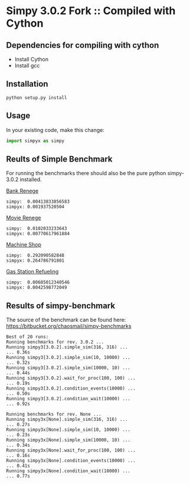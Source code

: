 # Simpy 3.0.2 Fork :: Compiled with Cython

## Dependencies for compiling with cython

* Install Cython
* Install gcc

## Installation

```
python setup.py install
```

## Usage

In your existing code, make this change:
``` python
import simpyx as simpy
```

## Reults of Simple Benchmark

For running the benchmarks there should also be the pure python simpy-3.0.2 installed.

[Bank Renege](https://simpy.readthedocs.org/en/3.0.2/examples/bank_renege.html)
```
simpy:  0.00413833856583
simpyx: 0.001937520504
```

[Movie Renege](https://simpy.readthedocs.org/en/3.0.2/examples/movie_renege.html)
```
simpy:  0.0102033233643
simpyx: 0.00770617961884
```

[Machine Shop](https://simpy.readthedocs.org/en/3.0.2/examples/machine_shop.html)
```
simpy:  0.292090582848
simpyx: 0.264786791801
```

[Gas Station Refueling](https://simpy.readthedocs.org/en/3.0.2/examples/gas_station_refuel.html)
```
simpy:  0.00685012340546
simpyx: 0.0042598772049
```

## Results of simpy-benchmark

The source of the benchmark can be found here: https://bitbucket.org/chaosmail/simpy-benchmarks

```
Best of 20 runs:
Running benchmarks for rev. 3.0.2 ...
Running simpy3[3.0.2].simple_sim(316, 316) ...
... 0.36s
Running simpy3[3.0.2].simple_sim(10, 10000) ...
... 0.32s
Running simpy3[3.0.2].simple_sim(10000, 10) ...
... 0.44s
Running simpy3[3.0.2].wait_for_proc(100, 100) ...
... 0.19s
Running simpy3[3.0.2].condition_events(10000) ...
... 0.50s
Running simpy3[3.0.2].condition_wait(10000) ...
... 0.92s

Running benchmarks for rev. None ...
Running simpy3x[None].simple_sim(316, 316) ...
... 0.27s
Running simpy3x[None].simple_sim(10, 10000) ...
... 0.23s
Running simpy3x[None].simple_sim(10000, 10) ...
... 0.34s
Running simpy3x[None].wait_for_proc(100, 100) ...
... 0.16s
Running simpy3x[None].condition_events(10000) ...
... 0.41s
Running simpy3x[None].condition_wait(10000) ...
... 0.77s
```
